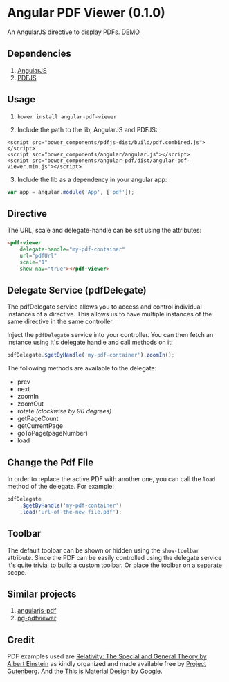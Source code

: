 # Angular PDF Viewer (0.1.0)

An AngularJS directive to display PDFs. [DEMO](http://codepen.io/winkerVSbecks/full/50010e383d0f80deab97858571400d86/)

## Dependencies

1. [AngularJS](http://angularjs.org/)
1. [PDFJS](http://mozilla.github.io/pdf.js/)


## Usage

1. `bower install angular-pdf-viewer`

2. Include the path to the lib, AngularJS and PDFJS:

```
<script src="bower_components/pdfjs-dist/build/pdf.combined.js"></script>
<script src="bower_components/angular/angular.js"></script>
<script src="bower_components/angular-pdf/dist/angular-pdf-viewer.min.js"></script>
```

3. Include the lib as a dependency in your angular app:

``` js
var app = angular.module('App', ['pdf']);
```


## Directive

The URL, scale and delegate-handle can be set using the attributes:

``` html
<pdf-viewer
    delegate-handle="my-pdf-container"
    url="pdfUrl"
    scale="1"
    show-nav="true"></pdf-viewer>
```


## Delegate Service (pdfDelegate)

The pdfDelegate service allows you to access and control individual instances of a directive. This allows us to have multiple instances of the same directive in the same controller.

Inject the `pdfDelegate` service into your controller. You can then fetch an instance using it's delegate handle and call methods on it:

``` js
pdfDelegate.$getByHandle('my-pdf-container').zoomIn();
```

The following methods are available to the delegate:
- prev
- next
- zoomIn
- zoomOut
- rotate *(clockwise by 90 degrees)*
- getPageCount
- getCurrentPage
- goToPage(pageNumber)
- load


## Change the Pdf File

In order to replace the active PDF with another one, you can call the `load` method of the delegate. For example:

``` js
pdfDelegate
    .$getByHandle('my-pdf-container')
    .load('url-of-the-new-file.pdf');
```


## Toolbar
The default toolbar can be shown or hidden using the `show-toolbar` attribute. Since the PDF can be easily controlled using the delegate service it's quite trivial to build a custom toolbar. Or place the toolbar on a separate scope.


## Similar projects

1. [angularjs-pdf](https://github.com/sayanee/angularjs-pdf)
2. [ng-pdfviewer](https://github.com/akrennmair/ng-pdfviewer)


## Credit

PDF examples used are [Relativity: The Special and General Theory by Albert Einstein](http://www.gutenberg.org/ebooks/30155) as kindly organized and made available free by [Project Gutenberg](http://www.gutenberg.org/wiki/Main_Page). And the [This is Material Design](http://static.googleusercontent.com/media/www.google.com/en//design/material-design.pdf) by Google.